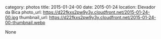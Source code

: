 category: photos 
title: 2015-01-24-00
date: 2015-01-24
location: Elevador da Bica
photo_url: https://d22fkxs2pw9y3y.cloudfront.net/2015-01-24-00.jpg
thumbnail_url: https://d22fkxs2pw9y3y.cloudfront.net/2015-01-24-00-thumbnail.webp

None